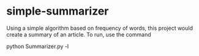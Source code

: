 # simple-summarizer
Using a simple algorithm based on frequency of words, this project would create a summary of an article.
To run, use the command


python Summarizer.py <filename> -l <length of expected summary>
